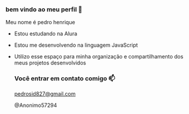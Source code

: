 ### bem vindo ao meu perfil 🙂

Meu nome é pedro henrique

- Estou estudando na Alura
- Estou me desenvolvendo na linguagem JavaScript
- Utilizo esse espaço para minha organização e compartilhamento dos meus projetos desenvolvidos

  ### Você entrar em contato comigo 📫

  pedrosid827@gmail.com

  @Anonimo57294

